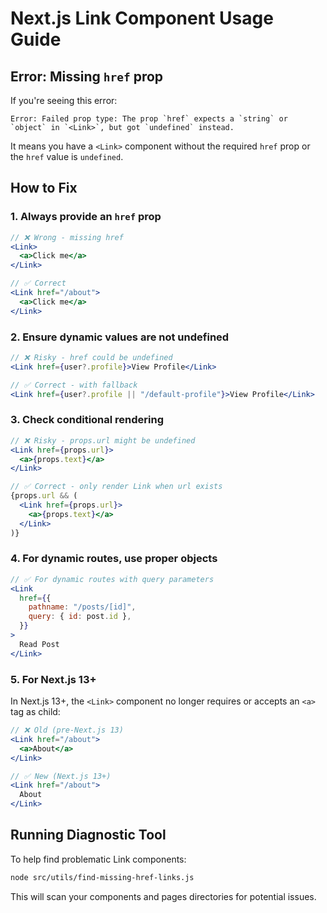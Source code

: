 # Next.js Link Component Usage Guide

## Error: Missing `href` prop

If you're seeing this error:

```
Error: Failed prop type: The prop `href` expects a `string` or `object` in `<Link>`, but got `undefined` instead.
```

It means you have a `<Link>` component without the required `href` prop or the `href` value is `undefined`.

## How to Fix

### 1. Always provide an `href` prop

```jsx
// ❌ Wrong - missing href
<Link>
  <a>Click me</a>
</Link>

// ✅ Correct
<Link href="/about">
  <a>Click me</a>
</Link>
```

### 2. Ensure dynamic values are not undefined

```jsx
// ❌ Risky - href could be undefined
<Link href={user?.profile}>View Profile</Link>

// ✅ Correct - with fallback
<Link href={user?.profile || "/default-profile"}>View Profile</Link>
```

### 3. Check conditional rendering

```jsx
// ❌ Risky - props.url might be undefined
<Link href={props.url}>
  <a>{props.text}</a>
</Link>

// ✅ Correct - only render Link when url exists
{props.url && (
  <Link href={props.url}>
    <a>{props.text}</a>
  </Link>
)}
```

### 4. For dynamic routes, use proper objects

```jsx
// ✅ For dynamic routes with query parameters
<Link
  href={{
    pathname: "/posts/[id]",
    query: { id: post.id },
  }}
>
  Read Post
</Link>
```

### 5. For Next.js 13+

In Next.js 13+, the `<Link>` component no longer requires or accepts an `<a>` tag as child:

```jsx
// ❌ Old (pre-Next.js 13)
<Link href="/about">
  <a>About</a>
</Link>

// ✅ New (Next.js 13+)
<Link href="/about">
  About
</Link>
```

## Running Diagnostic Tool

To help find problematic Link components:

```bash
node src/utils/find-missing-href-links.js
```

This will scan your components and pages directories for potential issues.
